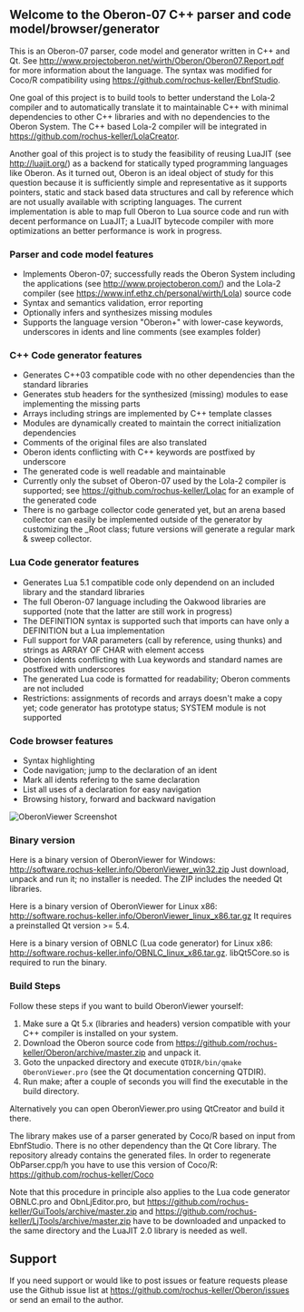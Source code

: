 ## Welcome to the Oberon-07 C++ parser and code model/browser/generator

This is an Oberon-07 parser, code model and generator written in C++ and Qt. See http://www.projectoberon.net/wirth/Oberon/Oberon07.Report.pdf for more information about the language. The syntax was modified for Coco/R compatibility using https://github.com/rochus-keller/EbnfStudio. 

One goal of this project is to build tools to better understand the Lola-2 compiler and to automatically translate it to maintainable C++ with minimal dependencies to other C++ libraries and with no dependencies to the Oberon System. The C++ based Lola-2 compiler will be integrated in https://github.com/rochus-keller/LolaCreator.

Another goal of this project is to study the feasibility of reusing LuaJIT (see http://luajit.org/) as a backend for statically typed programming languages like Oberon. As it turned out, Oberon is an ideal object of study for this question because it is sufficiently simple and representative as it supports pointers, static and stack based data structures and call by reference which are not usually available with scripting languages. The current implementation is able to map full Oberon to Lua source code and run with decent performance on LuaJIT; a LuaJIT bytecode compiler with more optimizations an better performance is work in progress.

### Parser and code model features

- Implements Oberon-07; successfully reads the Oberon System including the applications (see http://www.projectoberon.com/) and the Lola-2 compiler (see https://www.inf.ethz.ch/personal/wirth/Lola) source code
- Syntax and semantics validation, error reporting
- Optionally infers and synthesizes missing modules
- Supports the language version "Oberon+" with lower-case keywords, underscores in idents and line comments (see examples folder)

### C++ Code generator features

- Generates C++03 compatible code with no other dependencies than the standard libraries
- Generates stub headers for the synthesized (missing) modules to ease implementing the missing parts
- Arrays including strings are implemented by C++ template classes
- Modules are dynamically created to maintain the correct initialization dependencies
- Comments of the original files are also translated
- Oberon idents conflicting with C++ keywords are postfixed by underscore
- The generated code is well readable and maintainable
- Currently only the subset of Oberon-07 used by the Lola-2 compiler is supported; see https://github.com/rochus-keller/Lolac for an example of the generated code
- There is no garbage collector code generated yet, but an arena based collector can easily be implemented outside of the generator by customizing the _Root class; future versions will generate a regular mark & sweep collector.

### Lua Code generator features

- Generates Lua 5.1 compatible code only dependend on an included library and the standard libraries
- The full Oberon-07 language including the Oakwood libraries are supported (note that the latter are still work in progress)
- The DEFINITION syntax is supported such that imports can have only a DEFINITION but a Lua implementation
- Full support for VAR parameters (call by reference, using thunks) and strings as ARRAY OF CHAR with element access
- Oberon idents conflicting with Lua keywords and standard names are postfixed with underscores
- The generated Lua code is formatted for readability; Oberon comments are not included
- Restrictions: assignments of records and arrays doesn't make a copy yet; code generator has prototype status; SYSTEM module is not supported

### Code browser features

- Syntax highlighting
- Code navigation; jump to the declaration of an ident
- Mark all idents refering to the same declaration
- List all uses of a declaration for easy navigation
- Browsing history, forward and backward navigation


![OberonViewer Screenshot](http://software.rochus-keller.info/oberonviewer_screenshot_1.png)


### Binary version

Here is a binary version of OberonViewer for Windows: http://software.rochus-keller.info/OberonViewer_win32.zip
Just download, unpack and run it; no installer is needed. The ZIP includes the needed Qt libraries.

Here is a binary version of OberonViewer for Linux x86: http://software.rochus-keller.info/OberonViewer_linux_x86.tar.gz
It requires a preinstalled Qt version >= 5.4.

Here is a binary version of OBNLC (Lua code generator) for Linux x86: http://software.rochus-keller.info/OBNLC_linux_x86.tar.gz. 
libQt5Core.so is required to run the binary.

### Build Steps

Follow these steps if you want to build OberonViewer yourself:

1. Make sure a Qt 5.x (libraries and headers) version compatible with your C++ compiler is installed on your system.
1. Download the Oberon source code from https://github.com/rochus-keller/Oberon/archive/master.zip and unpack it.
1. Goto the unpacked directory and execute `QTDIR/bin/qmake OberonViewer.pro` (see the Qt documentation concerning QTDIR).
1. Run make; after a couple of seconds you will find the executable in the build directory.

Alternatively you can open OberonViewer.pro using QtCreator and build it there.

The library makes use of a parser generated by Coco/R based on input from EbnfStudio. There is no other dependency than the Qt Core library.
The repository already contains the generated files. In order to regenerate ObParser.cpp/h you have to use this version of Coco/R: https://github.com/rochus-keller/Coco

Note that this procedure in principle also applies to the Lua code generator OBNLC.pro and ObnLjEditor.pro, but https://github.com/rochus-keller/GuiTools/archive/master.zip and https://github.com/rochus-keller/LjTools/archive/master.zip have to be downloaded and unpacked to the same directory and the LuaJIT 2.0 library is needed as well.

## Support
If you need support or would like to post issues or feature requests please use the Github issue list at https://github.com/rochus-keller/Oberon/issues or send an email to the author.



